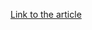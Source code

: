 [Link to the article](https://www.welivesecurity.com/2022/07/19/i-see-what-you-did-there-look-cloudmensis-macos-spyware/)
